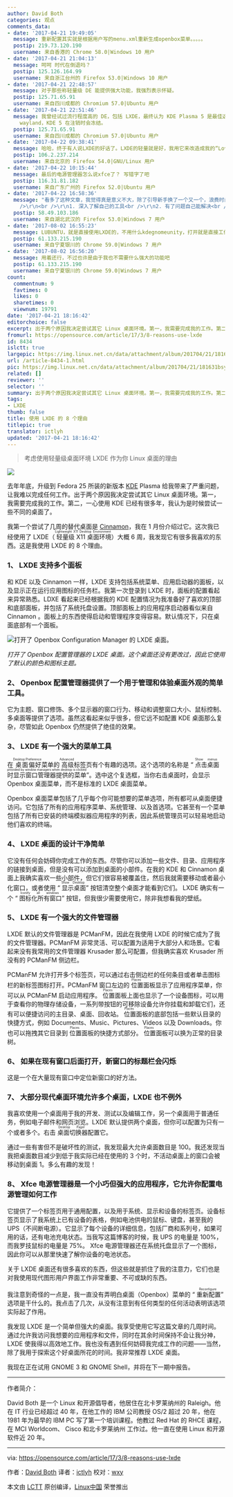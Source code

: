 ```yaml
---
author: David Both
categories: 观点
comments_data:
- date: '2017-04-21 19:49:05'
  message: 重新配置其实就是根据用户写的menu.xml重新生成openbox菜单。。。。。
  postip: 219.73.120.190
  username: 来自香港的 Chrome 58.0|Windows 10 用户
- date: '2017-04-21 21:04:13'
  message: 呵呵 时代在倒退吗？
  postip: 125.126.164.99
  username: 来自浙江台州的 Firefox 53.0|Windows 10 用户
- date: '2017-04-21 22:48:57'
  message: 对于那些称轻量级 DE 能提供强大功能，我强烈表示怀疑。
  postip: 125.71.65.91
  username: 来自四川成都的 Chromium 57.0|Ubuntu 用户
- date: '2017-04-21 22:51:46'
  message: 我曾经试过流行程度高的 DE，包括 LXDE，最终认为 KDE Plasma 5 是最佳选择。无论在虚拟机，还是物理机，至少我自己没有遇到严重问题。除了还在开发阶段的
    wayland，KDE 5 在注销时会冻结。
  postip: 125.71.65.91
  username: 来自四川成都的 Chromium 57.0|Ubuntu 用户
- date: '2017-04-22 09:38:41'
  message: 哈哈，终于有人说LXDE的好话了。LXDE的轻量就是好，我用它来改造成我的“Lovinux桌面”了。compiz+gnomenu+awn+dockbarx，非常享受。
  postip: 106.2.237.214
  username: 来自北京的 Firefox 54.0|GNU/Linux 用户
- date: '2017-04-22 10:15:44'
  message: 最后的电源管理器怎么说xfce了？ 写错字了吧
  postip: 116.31.81.182
  username: 来自广东广州的 Firefox 52.0|Ubuntu 用户
- date: '2017-04-22 16:58:36'
  message: "看多了这种文章，我觉得真是意义不大，除了引导新手换了一个又一个，浪费时间而已。<br />\r\n<br />\r\n还是要提高自身效率，只有两条<br
    />\r\n<br />\r\n1. 深入了解自己的工具<br />\r\n2. 有了问题自己能解决<br />\r\n<br />\r\n选择什么桌面，只是术，不是道"
  postip: 58.49.103.186
  username: 来自湖北武汉的 Firefox 53.0|Windows 7 用户
- date: '2017-08-02 16:55:23'
  message: LUBUNTU，就是直接使用LXDE的，不用什么kdegnomeunity，打开就是直接工作
  postip: 61.133.215.190
  username: 来自宁夏银川的 Chrome 59.0|Windows 7 用户
- date: '2017-08-02 16:56:20'
  message: 用着还行，不过也许是由于我也不需要什么强大的功能吧
  postip: 61.133.215.190
  username: 来自宁夏银川的 Chrome 59.0|Windows 7 用户
count:
  commentnum: 9
  favtimes: 0
  likes: 0
  sharetimes: 0
  viewnum: 19791
date: '2017-04-21 18:16:42'
editorchoice: false
excerpt: 出于两个原因我决定尝试其它 Linux 桌面环境。第一，我需要完成我的工作。第二，一心使用 KDE 已经有很多年，我认为是时候尝试一些不同的桌面了。
fromurl: https://opensource.com/article/17/3/8-reasons-use-lxde
id: 8434
islctt: true
largepic: https://img.linux.net.cn/data/attachment/album/201704/21/181631bsyxftpz3wybpym3.jpg
url: /article-8434-1.html
pic: https://img.linux.net.cn/data/attachment/album/201704/21/181631bsyxftpz3wybpym3.jpg.thumb.jpg
related: []
reviewer: ''
selector: ''
summary: 出于两个原因我决定尝试其它 Linux 桌面环境。第一，我需要完成我的工作。第二，一心使用 KDE 已经有很多年，我认为是时候尝试一些不同的桌面了。
tags:
- LXDE
thumb: false
title: 使用 LXDE 的 8 个理由
titlepic: true
translator: ictlyh
updated: '2017-04-21 18:16:42'
---
```



> 
> 考虑使用轻量级桌面环境 LXDE 作为你 Linux 桌面的理由
> 
> 
> 


![](https://img.linux.net.cn/data/attachment/album/201704/21/181631bsyxftpz3wybpym3.jpg)


去年年底，升级到 Fedora 25 所装的新版本 [KDE](https://opensource.com/life/15/4/9-reasons-to-use-kde) Plasma 给我带来了严重问题，让我难以完成任何工作。出于两个原因我决定尝试其它 Linux 桌面环境。第一，我需要完成我的工作。第二，一心使用 KDE 已经有很多年，我认为是时候尝试一些不同的桌面了。


我第一个尝试了几周的替代桌面是 [Cinnamon](https://opensource.com/article/17/1/cinnamon-desktop-environment)，我在 1 月份介绍过它。这次我已经使用了 LXDE（<ruby> 轻量级 X11 桌面环境 <rp>  （ </rp> <rt>  Lightweight X11 Desktop Environment </rt> <rp>  ） </rp></ruby>）大概 6 周，我发现它有很多我喜欢的东西。这是我使用 LXDE 的 8 个理由。


### 1、 LXDE 支持多个面板


和 KDE 以及 Cinnamon 一样，LXDE 支持包括系统菜单、应用启动器的面板，以及显示正在运行应用图标的任务栏。我第一次登录到 LXDE 时，面板的配置看起来异常熟悉。LDXE 看起来已经根据我的 KDE 配置情况为我准备好了喜欢的顶部和底部面板，并包括了系统托盘设置。顶部面板上的应用程序启动器看似来自 Cinnamon 。面板上的东西使得启动和管理程序变得容易。默认情况下，只在桌面底部有一个面板。


![打开了 Openbox Configuration Manager 的 LXDE 桌面。](https://img.linux.net.cn/data/attachment/album/201704/21/181644xq04rkmkmnrogc2c.png "打开了 Openbox Configuration Manager 的 LXDE 桌面。")


*打开了 Openbox 配置管理器的 LXDE 桌面。这个桌面还没有更改过，因此它使用了默认的颜色和图标主题。*


### 2、 Openbox 配置管理器提供了一个用于管理和体验桌面外观的简单工具。


它为主题、窗口修饰、多个显示器的窗口行为、移动和调整窗口大小、鼠标控制、多桌面等提供了选项。虽然这看起来似乎很多，但它远不如配置 KDE 桌面那么复杂，尽管如此 Openbox 仍然提供了绝佳的效果。


### 3、 LXDE 有一个强大的菜单工具


在<ruby> 桌面偏好 <rp>  （ </rp> <rt>  Desktop Preference </rt> <rp>  ） </rp></ruby>菜单的<ruby> 高级 <rp>  （ </rp> <rt>  Advanced </rt> <rp>  ） </rp></ruby>标签页有个有趣的选项。这个选项的名称是 “<ruby> 点击桌面时显示窗口管理器提供的菜单 <rp>  （ </rp> <rt>  Show menus provided by window managers when desktop is clicked </rt> <rp>  ） </rp></ruby>”。选中这个复选框，当你右击桌面时，会显示 Openbox 桌面菜单，而不是标准的 LXDE 桌面菜单。


Openbox 桌面菜单包括了几乎每个你可能想要的菜单选项，所有都可从桌面便捷访问。它包括了所有的应用程序菜单、系统管理、以及首选项。它甚至有一个菜单包括了所有已安装的终端模拟器应用程序的列表，因此系统管理员可以轻易地启动他们喜欢的终端。


### 4、 LXDE 桌面的设计干净简单


它没有任何会妨碍你完成工作的东西。尽管你可以添加一些文件、目录、应用程序的链接到桌面，但是没有可以添加到桌面的小部件。在我的 KDE 和 Cinnamon 桌面上我确实喜欢一些小部件，但它们很容易被覆盖住，然后我就需要移动或者最小化窗口，或者使用 “<ruby> 显示桌面 <rp>  （ </rp> <rt>  Show Desktop </rt> <rp>  ） </rp></ruby>” 按钮清空整个桌面才能看到它们。 LXDE 确实有一个 “<ruby> 图标化所有窗口 <rp>  （ </rp> <rt>  Iconify all windows </rt> <rp>  ） </rp></ruby>” 按钮，但我很少需要使用它，除非我想看我的壁纸。


### 5、 LXDE 有一个强大的文件管理器


LXDE 默认的文件管理器是 PCManFM，因此在我使用 LXDE 的时候它成为了我的文件管理器。PCManFM 非常灵活、可以配置为适用于大部分人和场景。它看起来没有我常用的文件管理器 Krusader 那么可配置，但我确实喜欢 Krusader 所没有的 PCManFM 侧边栏。


PCManFM 允许打开多个标签页，可以通过右击侧边栏的任何条目或者单击图标栏的新标签图标打开。PCManFM 窗口左边的<ruby> 位置 <rp>  （ </rp> <rt>  Places </rt> <rp>  ） </rp></ruby>面板显示了应用程序菜单，你可以从 PCManFM 启动应用程序。<ruby> 位置 <rp>  （ </rp> <rt>  Places </rt> <rp>  ） </rp></ruby>面板上面也显示了一个设备图标，可以用于查看你的物理存储设备，一系列带按钮的可移除设备允许你挂载和卸载它们，还有可以便捷访问的主目录、桌面、回收站。<ruby> 位置 <rp>  （ </rp> <rt>  Places </rt> <rp>  ） </rp></ruby>面板的底部包括一些默认目录的快捷方式，例如 Documents、Music、Pictures、Videos 以及 Downloads。你也可以拖拽其它目录到<ruby> 位置 <rp>  （ </rp> <rt>  Places </rt> <rp>  ） </rp></ruby>面板的快捷方式部分。<ruby> 位置 <rp>  （ </rp> <rt>  Places </rt> <rp>  ） </rp></ruby> 面板可以换为正常的目录树。


### 6、 如果在现有窗口后面打开，新窗口的标题栏会闪烁


这是一个在大量现有窗口中定位新窗口的好方法。


### 7、 大部分现代桌面环境允许多个桌面，LXDE 也不例外


我喜欢使用一个桌面用于我的开发、测试以及编辑工作，另一个桌面用于普通任务，例如电子邮件和网页浏览。LXDE 默认提供两个桌面，但你可以配置为只有一个或者多个。右击<ruby> 桌面切换器 <rp>  （ </rp> <rt>  Desktop Pager </rt> <rp>  ） </rp></ruby>配置它。


通过一些有害但不是破坏性的测试，我发现最大允许桌面数目是 100。我还发现当我把桌面数目减少到低于我实际已经在使用的 3 个时，不活动桌面上的窗口会被移动到桌面 1。多么有趣的发现！


### 8、 Xfce 电源管理器是一个小巧但强大的应用程序，它允许你配置电源管理如何工作


它提供了一个标签页用于通用配置，以及用于系统、显示和设备的标签页。设备标签页显示了我系统上已有设备的表格，例如电池供电的鼠标、键盘，甚至我的 UPS（不间断电源）。它显示了每个设备的详细信息，包括厂商和系列号，如果可用的话，还有电池充电状态。当我写这篇博客的时候，我 UPS 的电量是 100%，而我罗技鼠标的电量是 75%。 Xfce 电源管理器还在系统托盘显示了一个图标，因此你可以从那里快速了解你设备的电池状态。


关于 LXDE 桌面还有很多喜欢的东西，但这些就是抓住了我的注意力，它们也是对我使用现代图形用户界面工作非常重要、不可或缺的东西。


我注意到奇怪的一点是，我一直没有弄明白桌面（Openbox）菜单的 “<ruby> 重新配置 <rp>  （ </rp> <rt>  Reconfigure </rt> <rp>  ） </rp></ruby>” 选项是干什么的。我点击了几次，从没有注意到有任何类型的任何活动表明该选项实际起了作用。


我发现 LXDE 是一个简单但强大的桌面。我享受使用它写这篇文章的几周时间。通过允许我访问我想要的应用程序和文件，同时在其余时间保持不会让我分神，LXDE 使我得以高效地工作。我也没有遇到任何妨碍我完成工作的问题——当然，除了我用于探索这个好桌面所花的时间。我非常推荐 LXDE 桌面。


我现在正在试用 GNOME 3 和 GNOME Shell，并将在下一期中报告。




---


作者简介：


David Both 是一个 Linux 和开源倡导者，他居住在北卡罗莱纳州的 Raleigh。他在 IT 行业已经超过 40 年，在他工作的 IBM 公司教授 OS/2 超过 20 年，他在 1981 年为最早的 IBM PC 写了第一个培训课程。他教过 Red Hat 的 RHCE 课程，在 MCI Worldcom、 Cisco 和北卡罗莱纳州 工作过。他一直在使用 Linux 和开源软件近 20 年。




---


via: <https://opensource.com/article/17/3/8-reasons-use-lxde>


作者：[David Both](https://opensource.com/users/dboth) 译者：[ictlyh](https://github.com/ictlyh) 校对：[wxy](https://github.com/wxy)


本文由 [LCTT](https://github.com/LCTT/TranslateProject) 原创编译，[Linux中国](https://linux.cn/) 荣誉推出